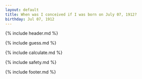 ```yaml
---
layout: default
title: When was I conceived if I was born on July 07, 1912?
birthday: Jul 07, 1912
---
```


{% include header.md %}

{% include guess.md %}

{% include calculate.md %}

{% include safety.md %}

{% include footer.md %}



